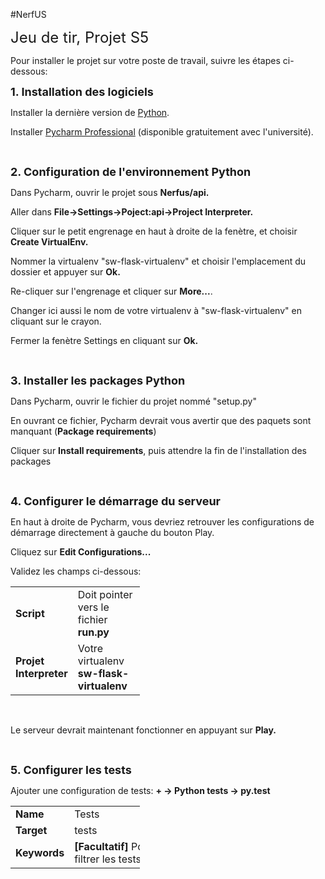#NerfUS
<p><span style="font-size: 24px;">Jeu de tir, Projet S5</span></p>

<p>Pour installer le projet sur votre poste de travail, suivre les &eacute;tapes ci-dessous:</p>

<p><strong><span style="font-size: 18px;">1. Installation des logiciels</span></strong></p>

<p>Installer la derni&egrave;re version de <a href="https://www.python.org/downloads/" rel="noopener noreferrer" target="_blank">Python</a>.</p>

<p>Installer <a href="https://www.jetbrains.com/pycharm/download/#section=windows" rel="noopener noreferrer" target="_blank">Pycharm Professional</a> (disponible gratuitement avec l&#39;universit&eacute;).</p>

<p>
	<br>
</p>

<p><strong><span style="font-size: 18px;">2. Configuration de l&#39;environnement Python</span></strong></p>

<p>Dans Pycharm, ouvrir le projet sous <strong>Nerfus/api.</strong></p>

<p>Aller dans <strong>File-&gt;Settings-&gt;Poject:api-&gt;Project Interpreter.</strong></p>

<p>Cliquer sur le petit engrenage en haut &agrave; droite de la fen&egrave;tre, et choisir <strong>Create VirtualEnv.</strong></p>

<p>Nommer la virtualenv &quot;sw-flask-virtualenv&quot; et choisir l&#39;emplacement du dossier et appuyer sur <strong>Ok.</strong></p>

<p>Re-cliquer sur l&#39;engrenage et cliquer sur <strong>More...</strong>.</p>

<p>Changer ici aussi le nom de votre virtualenv &agrave; &quot;sw-flask-virtualenv&quot; en cliquant sur le crayon.</p>

<p>Fermer la fen&egrave;tre Settings en cliquant sur <strong>Ok.</strong></p>

<p>
	<br>
</p>

<p><span style="font-size: 18px;"><strong>3. Installer les packages Python</strong></span></p>

<p>Dans Pycharm, ouvrir le fichier du projet nomm&eacute; &quot;setup.py&quot;</p>

<p>En ouvrant ce fichier, Pycharm devrait vous avertir que des paquets sont manquant (<strong>Package requirements</strong>)</p>

<p>Cliquer sur <strong>Install requirements</strong>, puis attendre la fin de l&#39;installation des packages</p>

<p>
	<br>
</p>

<p><span style="font-size: 18px;"><strong>4. Configurer le d&eacute;marrage du serveur</strong></span></p>

<p>En haut &agrave; droite de Pycharm, vous devriez retrouver les configurations de d&eacute;marrage directement &agrave; gauche du bouton Play.</p>

<p>Cliquez sur <strong>Edit Configurations...</strong></p>

<p>Validez les champs ci-dessous:</p>

<table style="width: 41%; margin-right: calc(59%);">
	<tbody>
		<tr>
			<td style="width: 27.4949%;"><strong>Script</strong></td>
			<td style="width: 72.5051%;">Doit pointer vers le fichier <strong>run.py</strong></td>
		</tr>
		<tr>
			<td style="width: 27.4949%;"><strong>Projet Interpreter</strong></td>
			<td style="width: 72.5051%;">Votre virtualenv <strong>sw-flask-virtualenv</strong></td>
		</tr>
	</tbody>
</table>

<p>
	<br>
</p>

<p>Le serveur devrait maintenant fonctionner en appuyant sur <strong>Play.</strong></p>

<p>
	<br>
</p>

<p><span style="font-size: 18px;"><strong>5. Configurer les tests</strong></span></p>

<p>Ajouter une configuration de tests: <strong>+ -&gt; Python tests -&gt; py.test</strong></p>

<table style="width: 41%; margin-right: calc(59%);">
	<tbody>
		<tr>
			<td style="width: 26.593%;"><strong>Name</strong></td>
			<td style="width: 73.2033%;">Tests</td>
		</tr>
		<tr>
			<td style="width: 26.593%;"><strong>Target</strong></td>
			<td style="width: 73.2033%;">tests</td>
		</tr>
		<tr>
			<td style="width: 26.593%;"><strong>Keywords</strong></td>
			<td style="width: 73.2033%;"><strong>[Facultatif]&nbsp;</strong>Pour filtrer les tests</td>
		</tr>
	</tbody>
</table>

